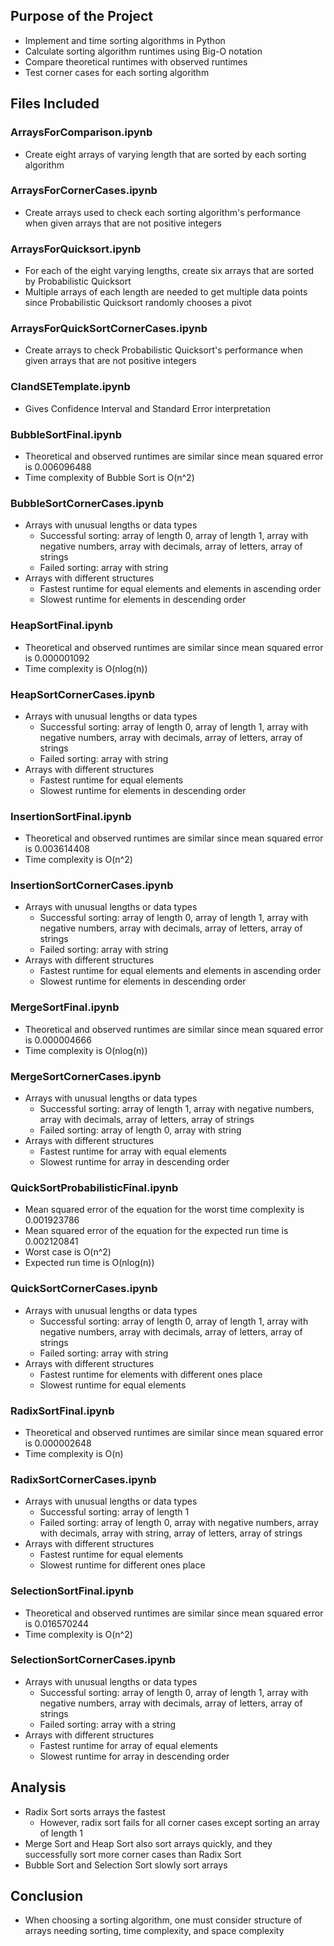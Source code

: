 ## Purpose of the Project
- Implement and time sorting algorithms in Python
- Calculate sorting algorithm runtimes using Big-O notation
- Compare theoretical runtimes with observed runtimes
- Test corner cases for each sorting algorithm
## Files Included
### ArraysForComparison.ipynb
- Create eight arrays of varying length that are sorted by each sorting algorithm
### ArraysForCornerCases.ipynb
- Create arrays used to check each sorting algorithm's performance when given arrays that are not positive integers
### ArraysForQuicksort.ipynb
- For each of the eight varying lengths, create six arrays that are sorted by Probabilistic Quicksort
- Multiple arrays of each length are needed to get multiple data points since Probabilistic Quicksort randomly chooses a pivot
### ArraysForQuickSortCornerCases.ipynb
- Create arrays to check Probabilistic Quicksort's performance when given arrays that are not positive integers
### CIandSETemplate.ipynb
- Gives Confidence Interval and Standard Error interpretation
### BubbleSortFinal.ipynb
- Theoretical and observed runtimes are similar since mean squared error is 0.006096488
- Time complexity of Bubble Sort is O(n^2)
### BubbleSortCornerCases.ipynb
- Arrays with unusual lengths or data types
	- Successful sorting: array of length 0, array of length 1, array with negative numbers, array with decimals, array of letters, array of strings
	- Failed sorting: array with string
- Arrays with different structures
	- Fastest runtime for equal elements and elements in ascending order
	- Slowest runtime for elements in descending order
### HeapSortFinal.ipynb
- Theoretical and observed runtimes are similar since mean squared error is 0.000001092
- Time complexity is O(nlog(n))
### HeapSortCornerCases.ipynb
- Arrays with unusual lengths or data types
	- Successful sorting: array of length 0, array of length 1, array with negative numbers, array with decimals, array of letters, array of strings
	- Failed sorting: array with string
- Arrays with different structures
	- Fastest runtime for equal elements
	- Slowest runtime for elements in descending order
### InsertionSortFinal.ipynb
- Theoretical and observed runtimes are similar since mean squared error is 0.003614408
- Time complexity is O(n^2)
### InsertionSortCornerCases.ipynb
- Arrays with unusual lengths or data types
	- Successful sorting: array of length 0, array of length 1, array with negative numbers, array with decimals, array of letters, array of strings
	- Failed sorting: array with string
- Arrays with different structures
	- Fastest runtime for equal elements and elements in ascending order
	- Slowest runtime for elements in descending order
### MergeSortFinal.ipynb
- Theoretical and observed runtimes are similar since mean squared error is 0.000004666
- Time complexity is O(nlog(n))
### MergeSortCornerCases.ipynb
- Arrays with unusual lengths or data types
	- Successful sorting: array of length 1, array with negative numbers, array with decimals, array of letters, array of strings
	- Failed sorting: array of length 0, array with string
- Arrays with different structures
	- Fastest runtime for array with equal elements
	- Slowest runtime for array in descending order
### QuickSortProbabilisticFinal.ipynb
- Mean squared error of the equation for the worst time complexity is 0.001923786
- Mean squared error of the equation for the expected run time is 0.002120841
- Worst case is O(n^2)
- Expected run time is O(nlog(n))
### QuickSortCornerCases.ipynb
- Arrays with unusual lengths or data types
	- Successful sorting: array of length 0, array of length 1, array with negative numbers, array with decimals, array of letters, array of strings
	- Failed sorting: array with string
- Arrays with different structures
	- Fastest runtime for elements with different ones place
	- Slowest runtime for equal elements
### RadixSortFinal.ipynb
- Theoretical and observed runtimes are similar since mean squared error is 0.000002648
- Time complexity is O(n)
### RadixSortCornerCases.ipynb
- Arrays with unusual lengths or data types
	- Successful sorting: array of length 1
	- Failed sorting: array of length 0, array with negative numbers, array with decimals, array with string, array of letters, array of strings
- Arrays with different structures
	- Fastest runtime for equal elements
	- Slowest runtime for different ones place
### SelectionSortFinal.ipynb
- Theoretical and observed runtimes are similar since mean squared error is 0.016570244
- Time complexity is O(n^2)
### SelectionSortCornerCases.ipynb
- Arrays with unusual lengths or data types
	- Successful sorting: array of length 0, array of length 1, array with negative numbers, array with decimals, array of letters, array of strings
	- Failed sorting: array with a string
- Arrays with different structures
	- Fastest runtime for array of equal elements
	- Slowest runtime for array in descending order
## Analysis
- Radix Sort sorts arrays the fastest
	- However, radix sort fails for all corner cases except sorting an array of length 1
- Merge Sort and Heap Sort also sort arrays quickly, and they successfully sort more corner cases than Radix Sort
- Bubble Sort and Selection Sort slowly sort arrays
## Conclusion
- When choosing a sorting algorithm, one must consider structure of arrays needing sorting, time complexity, and space complexity
